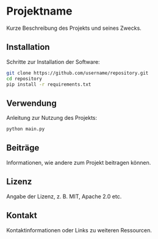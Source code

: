 # Projektname

Kurze Beschreibung des Projekts und seines Zwecks.

## Installation

Schritte zur Installation der Software:

```bash
git clone https://github.com/username/repository.git
cd repository
pip install -r requirements.txt
```

## Verwendung

Anleitung zur Nutzung des Projekts:

```bash
python main.py
```

## Beiträge

Informationen, wie andere zum Projekt beitragen können.

## Lizenz

Angabe der Lizenz, z. B. MIT, Apache 2.0 etc.

## Kontakt

Kontaktinformationen oder Links zu weiteren Ressourcen.